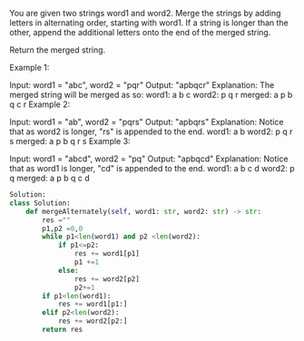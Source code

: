 You are given two strings word1 and word2. Merge the strings by adding letters in alternating order, starting with word1. If a string is longer than the other, append the additional letters onto the end of the merged string.

Return the merged string.

 

Example 1:

Input: word1 = "abc", word2 = "pqr"
Output: "apbqcr"
Explanation: The merged string will be merged as so:
word1:  a   b   c
word2:    p   q   r
merged: a p b q c r
Example 2:

Input: word1 = "ab", word2 = "pqrs"
Output: "apbqrs"
Explanation: Notice that as word2 is longer, "rs" is appended to the end.
word1:  a   b 
word2:    p   q   r   s
merged: a p b q   r   s
Example 3:

Input: word1 = "abcd", word2 = "pq"
Output: "apbqcd"
Explanation: Notice that as word1 is longer, "cd" is appended to the end.
word1:  a   b   c   d
word2:    p   q 
merged: a p b q c   d

```py
Solution:
class Solution:
    def mergeAlternately(self, word1: str, word2: str) -> str:
        res =""
        p1,p2 =0,0
        while p1<len(word1) and p2 <len(word2):
            if p1<=p2:
                res += word1[p1]
                p1 +=1
            else:
                res += word2[p2]
                p2+=1
        if p1<len(word1):
            res += word1[p1:]
        elif p2<len(word2):
            res += word2[p2:]
        return res
```    